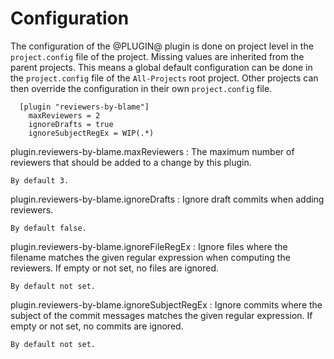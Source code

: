 Configuration
=============

The configuration of the @PLUGIN@ plugin is done on project level in
the `project.config` file of the project. Missing values are inherited
from the parent projects. This means a global default configuration can
be done in the `project.config` file of the `All-Projects` root project.
Other projects can then override the configuration in their own
`project.config` file.

```
  [plugin "reviewers-by-blame"]
    maxReviewers = 2
    ignoreDrafts = true
    ignoreSubjectRegEx = WIP(.*)
```

plugin.reviewers-by-blame.maxReviewers
:	The maximum number of reviewers that should be added to a change by
	this plugin.

	By default 3.


plugin.reviewers-by-blame.ignoreDrafts
:	Ignore draft commits when adding reviewers.

	By default false.

plugin.reviewers-by-blame.ignoreFileRegEx
:	Ignore files where the filename matches the given regular expression when
	computing the reviewers. If empty or not set, no files are ignored.

	By default not set.

plugin.reviewers-by-blame.ignoreSubjectRegEx
:	Ignore commits where the subject of the commit messages matches
	the given regular expression. If empty or not set, no commits are ignored.

	By default not set.